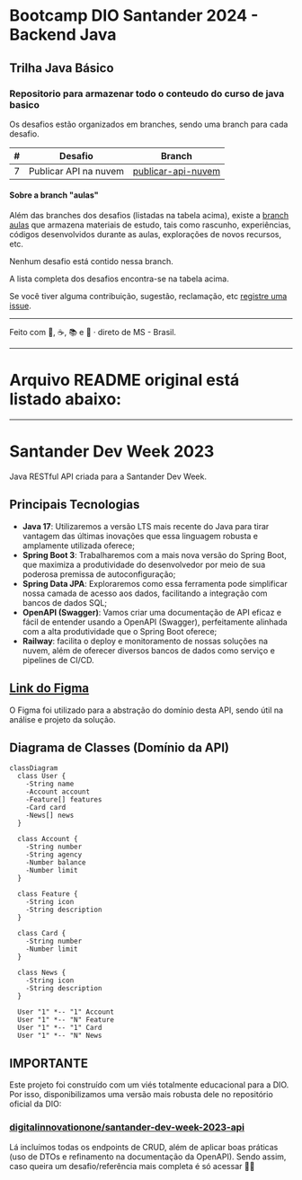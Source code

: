 # Bootcamp DIO Santander 2024 - Backend Java
## Trilha Java Básico
### Repositorio para armazenar todo o conteudo do curso de java basico

Os desafios estão organizados em branches, sendo uma branch para cada desafio.

| # | Desafio | Branch |
|---|---------|--------|
| 7 | Publicar API na nuvem | [publicar-api-nuvem](https://github.com/alexandre-melgarejo/dio-java-basico/tree/publicar-api-nuvem) |


#### Sobre a branch "aulas"

Além das branches dos desafios (listadas na tabela acima), existe a [branch aulas](https://github.com/alexandre-melgarejo/dio-java-basico/tree/aulas) que armazena materiais de estudo, tais como rascunho, experiências, códigos desenvolvidos durante as aulas, explorações de novos recursos, etc.

Nenhum desafio está contido nessa branch.

A lista completa dos desafios encontra-se na tabela acima.



Se você tiver alguma contribuição, sugestão, reclamação, etc [registre uma issue](https://github.com/alexandre-melgarejo/dio-java-basico/issues).

---
Feito com 💙, ☕, 📚 e 🤖 · direto de MS - Brasil.


---
# Arquivo README original está listado abaixo:
---

# Santander Dev Week 2023

Java RESTful API criada para a Santander Dev Week.

## Principais Tecnologias
 - **Java 17**: Utilizaremos a versão LTS mais recente do Java para tirar vantagem das últimas inovações que essa linguagem robusta e amplamente utilizada oferece;
 - **Spring Boot 3**: Trabalharemos com a mais nova versão do Spring Boot, que maximiza a produtividade do desenvolvedor por meio de sua poderosa premissa de autoconfiguração;
 - **Spring Data JPA**: Exploraremos como essa ferramenta pode simplificar nossa camada de acesso aos dados, facilitando a integração com bancos de dados SQL;
 - **OpenAPI (Swagger)**: Vamos criar uma documentação de API eficaz e fácil de entender usando a OpenAPI (Swagger), perfeitamente alinhada com a alta produtividade que o Spring Boot oferece;
 - **Railway**: facilita o deploy e monitoramento de nossas soluções na nuvem, além de oferecer diversos bancos de dados como serviço e pipelines de CI/CD.

## [Link do Figma](https://www.figma.com/file/0ZsjwjsYlYd3timxqMWlbj/SANTANDER---Projeto-Web%2FMobile?type=design&node-id=1421%3A432&mode=design&t=6dPQuerScEQH0zAn-1)

O Figma foi utilizado para a abstração do domínio desta API, sendo útil na análise e projeto da solução.

## Diagrama de Classes (Domínio da API)

```mermaid
classDiagram
  class User {
    -String name
    -Account account
    -Feature[] features
    -Card card
    -News[] news
  }

  class Account {
    -String number
    -String agency
    -Number balance
    -Number limit
  }

  class Feature {
    -String icon
    -String description
  }

  class Card {
    -String number
    -Number limit
  }

  class News {
    -String icon
    -String description
  }

  User "1" *-- "1" Account
  User "1" *-- "N" Feature
  User "1" *-- "1" Card
  User "1" *-- "N" News
```

## IMPORTANTE

Este projeto foi construído com um viés totalmente educacional para a DIO. Por isso, disponibilizamos uma versão mais robusta dele no repositório oficial da DIO:

### [digitalinnovationone/santander-dev-week-2023-api](https://github.com/digitalinnovationone/santander-dev-week-2023-api)

Lá incluímos todas os endpoints de CRUD, além de aplicar boas práticas (uso de DTOs e refinamento na documentação da OpenAPI). Sendo assim, caso queira um desafio/referência mais completa é só acessar 👊🤩
